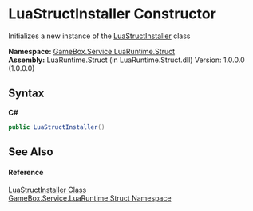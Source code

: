 # LuaStructInstaller Constructor 
 

Initializes a new instance of the <a href="2c27a510-0f17-c1e8-a33c-f0255bf84d31">LuaStructInstaller</a> class

**Namespace:**&nbsp;<a href="e1ac12c0-1f02-84b6-8aeb-aef6062de0aa">GameBox.Service.LuaRuntime.Struct</a><br />**Assembly:**&nbsp;LuaRuntime.Struct (in LuaRuntime.Struct.dll) Version: 1.0.0.0 (1.0.0.0)

## Syntax

**C#**<br />
``` C#
public LuaStructInstaller()
```


## See Also


#### Reference
<a href="2c27a510-0f17-c1e8-a33c-f0255bf84d31">LuaStructInstaller Class</a><br /><a href="e1ac12c0-1f02-84b6-8aeb-aef6062de0aa">GameBox.Service.LuaRuntime.Struct Namespace</a><br />